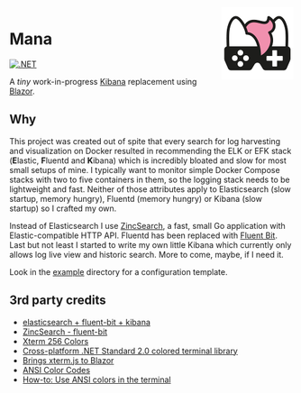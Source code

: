 <img src="assets/NSS-128x128.png" align="right" />

# Mana

[![.NET](https://github.com/nefarius/Mana/actions/workflows/build.yml/badge.svg)](https://github.com/nefarius/Mana/actions/workflows/build.yml)

A *tiny* work-in-progress [Kibana](https://www.elastic.co/kibana/) replacement
using [Blazor](https://dotnet.microsoft.com/en-us/apps/aspnet/web-apps/blazor).

## Why

This project was created out of spite that every search for log harvesting and visualization on Docker resulted in
recommending the ELK or EFK stack (**E**lastic, **F**luentd and **K**ibana) which is incredibly bloated and slow for
most small setups of mine. I typically want to monitor simple Docker Compose stacks with two to five containers in them,
so the logging stack needs to be lightweight and fast. Neither of those attributes apply to Elasticsearch (slow startup,
memory hungry), Fluentd (memory hungry) or Kibana (slow startup) so I crafted my own.

Instead of Elasticsearch I use [ZincSearch](https://zincsearch-docs.zinc.dev/), a fast, small Go application with
Elastic-compatible HTTP API. Fluentd has been replaced with [Fluent Bit](https://fluentbit.io/). Last but not least I
started to write my own little Kibana which currently only allows log live view and historic search. More to come,
maybe, if I need it.

Look in the [example](../../tree/master/Example) directory for a configuration template.

## 3rd party credits

- [elasticsearch + fluent-bit + kibana](https://github.com/qqbuby/efk-docker)
- [ZincSearch - fluent-bit](https://zincsearch-docs.zinc.dev/ingestion/fluent-bit/)
- [Xterm 256 Colors](https://tintin.mudhalla.net/info/256color/)
- [Cross-platform .NET Standard 2.0 colored terminal library](https://github.com/RaZeR-RBI/ansiterm-net)
- [Brings xterm.js to Blazor](https://github.com/BattlefieldDuck/XtermBlazor)
- [ANSI Color Codes](https://talyian.github.io/ansicolors/)
- [How-to: Use ANSI colors in the terminal](https://ss64.com/nt/syntax-ansi.html)

